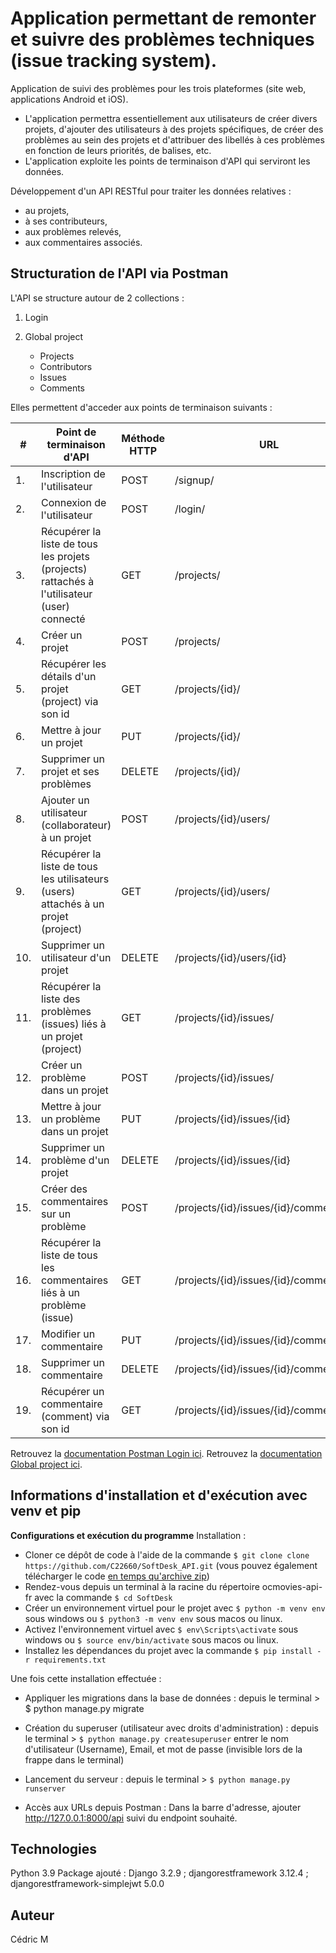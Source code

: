 # Application permettant de remonter et suivre des problèmes techniques (issue tracking system).

Application de suivi des problèmes pour les trois plateformes (site web, applications Android et iOS).
- L'application permettra essentiellement aux utilisateurs de créer divers projets, d'ajouter des utilisateurs à des projets spécifiques, de créer des problèmes au sein des projets et d'attribuer des libellés à ces problèmes en fonction de leurs priorités, de balises, etc.
- L'application exploite les points de terminaison d'API qui serviront les données.


Développement d'un API RESTful pour traiter les données relatives :
- au projets,
- à ses contributeurs, 
- aux problèmes relevés,
- aux commentaires associés.

## Structuration de l'API via Postman

L'API se structure autour de 2 collections :
1. Login
   
2. Global project
    * Projects
    * Contributors
    * Issues
    * Comments


Elles permettent d'acceder aux points de terminaison suivants :

|	#	|	Point de terminaison d'API	|	Méthode HTTP	|	URL	|
|	-----	|	-----------------------------	|	--------------	|	--------------------------------------------------------	|
|	1.	|	Inscription de l'utilisateur	|	POST	|	/signup/	|
|	2.	|	Connexion de l'utilisateur	|	POST	|	/login/	|
|	3.	|	Récupérer la liste de tous les projets (projects) rattachés à l'utilisateur (user) connecté	|	GET	|	/projects/	|
|	4.	|	Créer un projet	|	POST	|	/projects/	|
|	5.	|	Récupérer les détails d'un projet (project) via son id	|	GET	|	/projects/{id}/	|
|	6.	|	Mettre à jour un projet	|	PUT	|	/projects/{id}/	|
|	7.	|	Supprimer un projet et ses problèmes	|	DELETE	|	/projects/{id}/	|
|	8.	|	Ajouter un utilisateur (collaborateur) à un projet	|	POST	|	/projects/{id}/users/	|
|	9.	|	Récupérer la liste de tous les utilisateurs (users) attachés à un projet (project)	|	GET	|	/projects/{id}/users/	|
|	10.	|	Supprimer un utilisateur d'un projet	|	DELETE	|	/projects/{id}/users/{id}	|
|	11.	|	Récupérer la liste des problèmes (issues) liés à un projet (project)	|	GET	|	/projects/{id}/issues/	|
|	12.	|	Créer un problème dans un projet	|	POST	|	/projects/{id}/issues/	|
|	13.	|	Mettre à jour un problème dans un projet	|	PUT	|	/projects/{id}/issues/{id}	|
|	14.	|	Supprimer un problème d'un projet	|	DELETE	|	/projects/{id}/issues/{id}	|
|	15.	|	Créer des commentaires sur un problème	|	POST	|	/projects/{id}/issues/{id}/comments/	|
|	16.	|	Récupérer la liste de tous les commentaires liés à un problème (issue)	|	GET	|	/projects/{id}/issues/{id}/comments/	|
|	17.	|	Modifier un commentaire	|	PUT	|	/projects/{id}/issues/{id}/comments/{id}	|
|	18.	|	Supprimer un commentaire	|	DELETE	|	/projects/{id}/issues/{id}/comments/{id}	|
|	19.	|	Récupérer un commentaire (comment) via son id	|	GET	|	/projects/{id}/issues/{id}/comments/{id}	|


Retrouvez la [documentation Postman Login ici](https://documenter.getpostman.com/view/18184212/UVJeEG8B).
Retrouvez la [documentation Global project ici](https://documenter.getpostman.com/view/18184212/UVJeEG8C).







## Informations d'installation et d'exécution avec venv et pip


**Configurations et exécution du programme**
Installation :
- Cloner ce dépôt de code à l'aide de la commande `$ git clone clone https://github.com/C22660/SoftDesk_API.git` (vous pouvez également télécharger le code [en temps qu'archive zip](https://github.com/C22660/SoftDesk_API/archive/refs/heads/master.zip))
- Rendez-vous depuis un terminal à la racine du répertoire ocmovies-api-fr avec la commande `$ cd SoftDesk`
- Créer un environnement virtuel pour le projet avec `$ python -m venv env` sous windows ou `$ python3 -m venv env` sous macos ou linux.
- Activez l'environnement virtuel avec `$ env\Scripts\activate` sous windows ou `$ source env/bin/activate` sous macos ou linux.
- Installez les dépendances du projet avec la commande `$ pip install -r requirements.txt`

Une fois cette installation effectuée :

- Appliquer les migrations dans la base de données : depuis le terminal > $ python manage.py migrate

- Création du superuser (utilisateur avec droits d'administration) :
depuis le terminal > `$ python manage.py createsuperuser`
entrer le nom d'utilisateur (Username), Email, et mot de passe (invisible lors de la frappe dans le terminal)

- Lancement du serveur :
depuis le terminal > `$ python manage.py runserver`

- Accès aux URLs depuis Postman :
Dans la barre d'adresse, ajouter http://127.0.0.1:8000/api suivi du endpoint souhaité.

## Technologies
Python 3.9
Package ajouté : Django 3.2.9 ; djangorestframework 3.12.4 ; djangorestframework-simplejwt 5.0.0

## Auteur        
Cédric M
